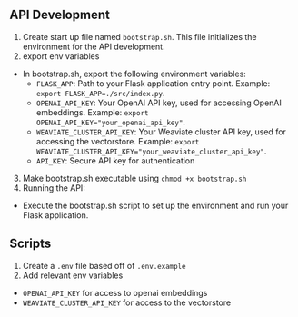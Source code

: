 ## API Development

1. Create start up file named `bootstrap.sh`. This file initializes the environment for the API development.
2. export env variables

-   In bootstrap.sh, export the following environment variables:
    -   `FLASK_APP`: Path to your Flask application entry point. Example: `export FLASK_APP=./src/index.py`.
    -   `OPENAI_API_KEY`: Your OpenAI API key, used for accessing OpenAI embeddings. Example: `export OPENAI_API_KEY="your_openai_api_key"`.
    -   `WEAVIATE_CLUSTER_API_KEY`: Your Weaviate cluster API key, used for accessing the vectorstore. Example: `export WEAVIATE_CLUSTER_API_KEY="your_weaviate_cluster_api_key"`.
    -   `API_KEY`: Secure API key for authentication

3. Make bootstrap.sh executable using `chmod +x bootstrap.sh`
4. Running the API:

-   Execute the bootstrap.sh script to set up the environment and run your Flask application.

## Scripts

1. Create a `.env` file based off of `.env.example`
2. Add relevant env variables

-   `OPENAI_API_KEY` for access to openai embeddings
-   `WEAVIATE_CLUSTER_API_KEY` for access to the vectorstore
